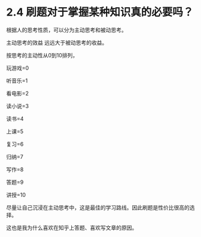 # 2.4 刷题对于掌握某种知识真的必要吗？

根据人的思考性质，可以分为主动思考和被动思考。

主动思考的效益 远远大于被动思考的收益。

按思考的主动性从0到10排列，

玩游戏=0

听音乐=1

看电影=2

读小说=3

读书=4

上课=5

复习=6

归纳=7

写作=8

答题=9

讲授=10

尽量让自己沉浸在主动思考中，这是最佳的学习路线。因此刷题是性价比很高的选择。

这也是我为什么喜欢在知乎上答题、喜欢写文章的原因。

